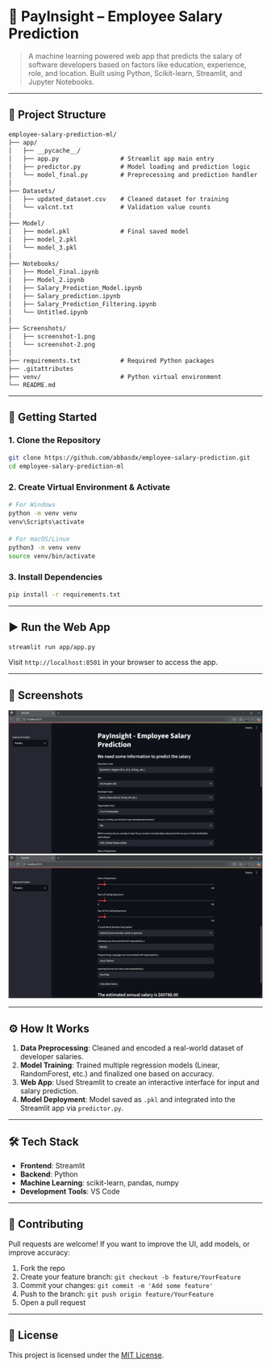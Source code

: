 # 💼 PayInsight – Employee Salary Prediction

> A machine learning powered web app that predicts the salary of software developers based on factors like education, experience, role, and location. Built using Python, Scikit-learn, Streamlit, and Jupyter Notebooks.

---

## 📁 Project Structure

```
employee-salary-prediction-ml/
├── app/
│   ├── __pycache__/
│   ├── app.py                 # Streamlit app main entry
│   ├── predictor.py           # Model loading and prediction logic
│   └── model_final.py         # Preprocessing and prediction handler
│
├── Datasets/
│   ├── updated_dataset.csv    # Cleaned dataset for training
│   └── valcnt.txt             # Validation value counts
│
├── Model/
│   ├── model.pkl              # Final saved model
│   ├── model_2.pkl
│   └── model_3.pkl
│
├── Notebooks/
│   ├── Model_Final.ipynb
│   ├── Model_2.ipynb
│   ├── Salary_Prediction_Model.ipynb
│   ├── Salary_prediction.ipynb
│   ├── Salary_Prediction_Filtering.ipynb
│   └── Untitled.ipynb        
│
├── Screenshots/
│   ├── screenshot-1.png      
│   └── screenshot-2.png       
│
├── requirements.txt           # Required Python packages
├── .gitattributes
├── venv/                      # Python virtual environment
└── README.md
```

---

## 🚀 Getting Started

### 1. Clone the Repository

```bash
git clone https://github.com/abbasdx/employee-salary-prediction.git
cd employee-salary-prediction-ml
```

### 2. Create Virtual Environment & Activate

```bash
# For Windows
python -m venv venv
venv\Scripts\activate

# For macOS/Linux
python3 -m venv venv
source venv/bin/activate
```

### 3. Install Dependencies

```bash
pip install -r requirements.txt
```

---

## ▶️ Run the Web App

```bash
streamlit run app/app.py
```

Visit `http://localhost:8501` in your browser to access the app.

---

## 📸 Screenshots
![Screenshot 1](Screenshots/screenshot-1.png)
![Screenshot 2](Screenshots/screenshot-2.png)

---

## ⚙️ How It Works

1. **Data Preprocessing**: Cleaned and encoded a real-world dataset of developer salaries.
2. **Model Training**: Trained multiple regression models (Linear, RandomForest, etc.) and finalized one based on accuracy.
3. **Web App**: Used Streamlit to create an interactive interface for input and salary prediction.
4. **Model Deployment**: Model saved as `.pkl` and integrated into the Streamlit app via `predictor.py`.

---

## 🛠️ Tech Stack

- **Frontend**: Streamlit
- **Backend**: Python
- **Machine Learning**: scikit-learn, pandas, numpy
- **Development Tools**: VS Code

---

## 🤝 Contributing

Pull requests are welcome! If you want to improve the UI, add models, or improve accuracy:

1. Fork the repo
2. Create your feature branch: `git checkout -b feature/YourFeature`
3. Commit your changes: `git commit -m 'Add some feature'`
4. Push to the branch: `git push origin feature/YourFeature`
5. Open a pull request

---

## 📄 License

This project is licensed under the [MIT License](LICENSE).

